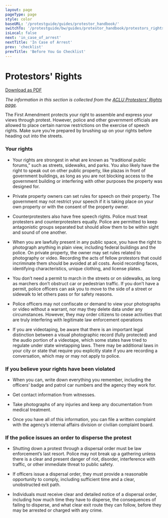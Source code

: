 ```yaml
---
layout: page
pageType: page
style: color
baseURL: '/protestguide/guides/protestor_handbook/'
switchTo: '/protestguide/bw/guides/protestor_handbook/protestors_rights'
isLocal: false
next: 'in_case_of_arrest'
nextTitle: 'In Case of Arrest'
prev: 'checklist'
prevTitle: 'Before You Go Checklist'
---
```


# Protestors' Rights

[Download as PDF](https://gateway.pinata.cloud/ipfs/QmWEhsvrt55TNZzvpJK1RLAVrs1H1tTyL9b887rNfZhf8E)

_The information in this section is collected from the [ACLU Protesters’ Rights page](https://www.aclu.org/know-your-rights/protesters-rights/)._

The First Amendment protects your right to assemble and express your views through protest. However, police and other government officials are allowed to place certain narrow restrictions on the exercise of speech rights. Make sure you’re prepared by brushing up on your rights before heading out into the streets.

### Your rights

- Your rights are strongest in what are known as “traditional public forums,” such as streets, sidewalks, and parks. You also likely have the right to speak out on other public property, like plazas in front of government buildings, as long as you are not blocking access to the government building or interfering with other purposes the  property was designed for.

- Private property owners can set rules for speech on their property. The government may not restrict your speech if it is taking place on your own property or with the consent of the property owner.

- Counterprotesters also have free speech rights. Police must treat protesters and counterprotesters equally. Police are permitted to keep antagonistic groups separated but should allow them to be within sight and sound of one another.

- When you are lawfully present in any public space, you have the right to photograph anything in plain view, including federal buildings and the police. On private property, the owner may set rules related to photography or video. Recording the acts of fellow protestors that could incriminate them should be avoided at all costs. Avoid recording faces, identifying characteristics, unique clothing, and license plates.

- You don’t need a permit to march in the streets or on sidewalks, as long as marchers don’t obstruct car or pedestrian traffic. If you don’t have a permit, police officers can ask you to move to the side of a street or sidewalk to let others pass or for safety reasons.

- Police officers may not confiscate or demand to view your photographs or video without a warrant, nor may they delete data under any circumstances. However, they may order citizens to cease activities that are truly interfering with legitimate law enforcement operations

- If you are videotaping, be aware that there is an important legal distinction between a visual photographic record (fully protected) and the audio portion of a videotape, which some states have tried to regulate under state wiretapping laws. There may be additional laws in your city or state that require you explicitly state if you are recording a conversation, which may or may not apply to police.

### If you believe your rights have been violated

- When you can, write down everything you remember, including the officers’ badge and patrol car numbers and the agency they work for.

- Get contact information from witnesses.

- Take photographs of any injuries and keep any documentation from medical treatment.

- Once you have all of this information, you can file a written complaint with the agency’s internal affairs division or civilian complaint board.

### If the police issues an order to disperse the protest

- Shutting down a protest through a dispersal order must be law enforcement’s last resort. Police may not break up a gathering unless there is a clear and present danger of riot, disorder, interference with traffic, or other immediate threat to public safety.

- If officers issue a dispersal order, they must provide a reasonable opportunity to comply, including sufficient time and a clear, unobstructed exit path.

- Individuals must receive clear and detailed notice of a dispersal order, including how much time they have to disperse, the consequences of failing to disperse, and what clear exit route they can follow, before they may be arrested or charged with any crime.